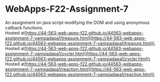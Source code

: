 # WebApps-F22-Assignment-7
An assignment on java script modifying the DOM and using anonymous callback functions.\
Hosted at[https://44-563-web-apps-f22.github.io/44563-webapps-assignment-7-vamsiadapa1/treasure.html](https://44-563-web-apps-f22.github.io/44563-webapps-assignment-7-vamsiadapa1/treasure.html)\
Hosted at[https://44-563-web-apps-f22.github.io/44563-webapps-assignment-7-vamsiadapa1/cycler.html](https://44-563-web-apps-f22.github.io/44563-webapps-assignment-7-vamsiadapa1/cycler.html)\
Hosted at[https://44-563-web-apps-f22.github.io/44563-webapps-assignment-7-vamsiadapa1/reaction.html](https://44-563-web-apps-f22.github.io/44563-webapps-assignment-7-vamsiadapa1/reaction.html)\

